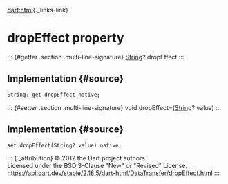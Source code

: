 [dart:html](../../dart-html/dart-html-library){._links-link}

dropEffect property
===================

::: {#getter .section .multi-line-signature}
[String](../../dart-core/string-class)? dropEffect
:::

Implementation {#source}
--------------

``` {.language-dart data-language="dart"}
String? get dropEffect native;
```

::: {#setter .section .multi-line-signature}
void dropEffect=([String](../../dart-core/string-class)? value)
:::

Implementation {#source}
--------------

``` {.language-dart data-language="dart"}
set dropEffect(String? value) native;
```

::: {._attribution}
© 2012 the Dart project authors\
Licensed under the BSD 3-Clause \"New\" or \"Revised\" License.\
<https://api.dart.dev/stable/2.18.5/dart-html/DataTransfer/dropEffect.html>
:::
